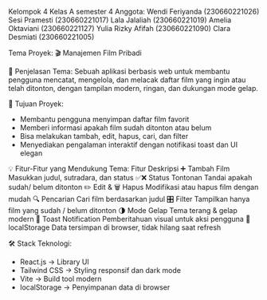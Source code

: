 Kelompok 4 
Kelas A semester 4
Anggota: 
Wendi Feriyanda (230660221026)
Sesi Pramesti (230660221017)
Lala Jalaliah (230660221019)
Amelia Oktaviani (230660221127)
Yulia Rizky Afifah (230660221090)
Clara Desmiati (230660221005)

Tema Proyek: 🎬 Manajemen Film Pribadi

📌 Penjelasan Tema:
Sebuah aplikasi berbasis web untuk membantu pengguna mencatat, mengelola, dan melacak daftar film yang ingin atau telah ditonton, dengan tampilan modern, ringan, dan dukungan mode gelap.

🎯 Tujuan Proyek:
- Membantu pengguna menyimpan daftar film favorit
- Memberi informasi apakah film sudah ditonton atau belum
- Bisa melakukan tambah, edit, hapus, cari, dan filter
- Menyediakan pengalaman interaktif dengan notifikasi toast dan UI elegan

💡 Fitur-Fitur yang Mendukung Tema:
Fitur	Deskripsi
➕ Tambah Film	Masukkan judul, sutradara, dan status
✅❌ Status Tontonan	Tandai apakah sudah/ belum ditonton
✏️ Edit & 🗑 Hapus	Modifikasi atau hapus film dengan mudah
🔍 Pencarian	Cari film berdasarkan judul
🎛 Filter	Tampilkan hanya film yang sudah / belum ditonton
🌗 Mode Gelap	Tema terang & gelap modern
🔔 Toast Notification	Pemberitahuan visual untuk aksi pengguna
💾 localStorage	Data tersimpan di browser, tidak hilang saat refresh

🛠 Stack Teknologi:
- React.js → Library UI
- Tailwind CSS → Styling responsif dan dark mode
- Vite → Build tool modern
- localStorage → Penyimpanan data di browser

